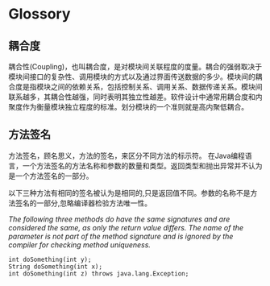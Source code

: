 # Glossory

## 耦合度
耦合性(Coupling)，也叫耦合度，是对模块间关联程度的度量。耦合的强弱取决于模块间接口的复杂性、调用模块的方式以及通过界面传送数据的多少。模块间的耦合度是指模块之间的依赖关系，包括控制关系、调用关系、数据传递关系。模块间联系越多，其耦合性越强，同时表明其独立性越差。软件设计中通常用耦合度和内聚度作为衡量模块独立程度的标准。划分模块的一个准则就是高内聚低耦合。

## 方法签名
方法签名，顾名思义，方法的签名，来区分不同方法的标示符。
在Java编程语言，一个方法签名的方法名称和参数的数量和类型。返回类型和抛出异常并不认为是一个方法签名的一部分。

以下三种方法有相同的签名被认为是相同的,只是返回值不同。参数的名称不是方法签名的一部分,忽略编译器检验方法唯一性。

_The following three methods do have the same signatures and are considered the same, as only the return value differs. The name of the parameter is not part of the method signature and is ignored by the compiler for checking method uniqueness._
```
int doSomething(int y);
String doSomething(int x);
int doSomething(int z) throws java.lang.Exception;
```